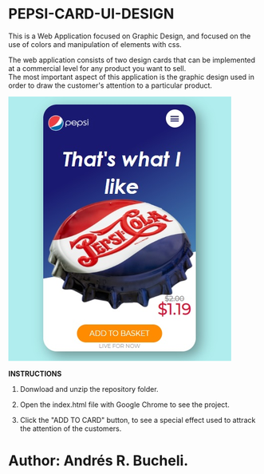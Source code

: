 # PEPSI-CARD-UI-DESIGN

This is a Web Application focused on Graphic Design, and focused on the use of colors and manipulation of elements with css.

The web application consists of two design cards that can be implemented at a commercial level for any product you want to sell.  
The most important aspect of this application is the graphic design used in order to draw the customer's attention to a particular product.

![PEPSI](https://raw.githubusercontent.com/ARBUCHELI/PEPSI-CARD-UI-DESIGN/master/pepsi.jpg)

<strong>INSTRUCTIONS</strong>

1. Donwload and unzip the repository folder.

2. Open the index.html file with Google Chrome to see the project.

3. Click the "ADD TO CARD" button, to see a special effect used to attrack the attention of the customers.


# Author: Andrés R. Bucheli.

